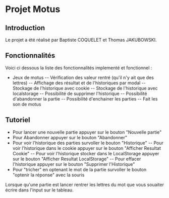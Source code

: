 <!---
 ________  _______   ________  ________  _____ ______   _______      
|\   __  \|\  ___ \ |\   __  \|\   ___ \|\   _ \  _   \|\  ___ \     
\ \  \|\  \ \   __/|\ \  \|\  \ \  \_|\ \ \  \\\__\ \  \ \   __/|    
 \ \   _  _\ \  \_|/_\ \   __  \ \  \ \\ \ \  \\|__| \  \ \  \_|/__  
  \ \  \\  \\ \  \_|\ \ \  \ \  \ \  \_\\ \ \  \    \ \  \ \  \_|\ \ 
   \ \__\\ _\\ \_______\ \__\ \__\ \_______\ \__\    \ \__\ \_______\
    \|__|\|__|\|_______|\|__|\|__|\|_______|\|__|     \|__|\|_______|
                                                                     
--->



# Projet Motus
## Introduction
Le projet a été réalisé par Baptiste COQUELET et Thomas JAKUBOWSKI.
## Fonctionnalités

Voici ci dessous la liste des fonctionnalités implementé et fonctionnel :
- Jeux de motus
-- Vérification des valeur rentré (qu'il n'y ait que des lettres)
-- Affichage des résultat et de l'historiques par modal
-- Stockage de l'historique avec cookie
-- Stockage de l'historique avec localstorage
-- Possibilité de supprimer l'historique
-- Possibilité d'abandonner la partie
-- Possibilité d'enchainer les parties
-- Fait les son de motus

## Tutoriel

- Pour lancer une nouvelle partie appuyer sur le bouton "Nouvelle partie"
- Pour Abandonner appuyer sur le bouton "Abandonner"
- Pour voir l'historique des parties survoller le bouton "Historique"
-- Pour voir l'historique dans le cookie appuyer sur le bouton "Afficher Resultat Cookie"
-- Pour voir l'historique stocker dans le LocalStorage appuyer sur le bouton "Afficher Resultat LocalStorage"
-- Pour effacer l'historique appuyer sur le bouton "Supprimer l'Historique"
- Pour "tricher" en optenant le mot de la partie survoller le bouton "optenir la réponse" avec la souris

Lorsque qu'une partie est lancer rentrer les lettres du mot que vous souaiter écrire dans l'input sur le tableau. 
